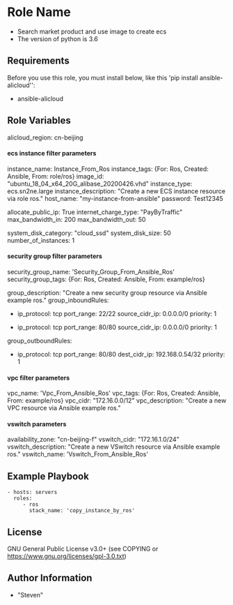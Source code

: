 Role Name
=========

- Search market product and use image to create ecs
- The version of python is 3.6

Requirements
------------

Before you use this role, you must install below, like this 'pip install ansible-alicloud'':
- ansible-alicloud

Role Variables
--------------
alicloud_region: cn-beijing

#### ecs instance filter parameters
instance_name: Instance_From_Ros
instance_tags: {For: Ros, Created: Ansible, From: role/ros}
image_id: "ubuntu_18_04_x64_20G_alibase_20200426.vhd"
instance_type: ecs.sn2ne.large
instance_description: "Create a new ECS instance resource via role ros."
host_name: "my-instance-from-ansible"
password: Test12345

allocate_public_ip: True
internet_charge_type: "PayByTraffic"
max_bandwidth_in: 200
max_bandwidth_out: 50

system_disk_category: "cloud_ssd"
system_disk_size: 50
number_of_instances: 1

#### security group filter parameters
security_group_name: 'Security_Group_From_Ansible_Ros'
security_group_tags: {For: Ros, Created: Ansible, From: example/ros}

group_description: "Create a new security group resource via Ansible example ros."
group_inboundRules:
  - ip_protocol: tcp
    port_range: 22/22
    source_cidr_ip: 0.0.0.0/0
    priority: 1

  - ip_protocol: tcp
    port_range: 80/80
    source_cidr_ip: 0.0.0.0/0
    priority: 1

group_outboundRules:
  - ip_protocol: tcp
    port_range: 80/80
    dest_cidr_ip: 192.168.0.54/32
    priority: 1

#### vpc filter parameters
vpc_name: 'Vpc_From_Ansible_Ros'
vpc_tags: {For: Ros, Created: Ansible, From: example/ros}
vpc_cidr: "172.16.0.0/12"
vpc_description: "Create a new VPC resource via Ansible example ros."

#### vswitch parameters
availability_zone: "cn-beijing-f"
vswitch_cidr: "172.16.1.0/24"
vswitch_description: "Create a new VSwitch resource via Ansible example ros."
vswitch_name: 'Vswitch_From_Ansible_Ros'


Example Playbook
----------------

    - hosts: servers
      roles:
         - ros
           stack_name: 'copy_instance_by_ros'
           
License
-------

GNU General Public License v3.0+ (see COPYING or https://www.gnu.org/licenses/gpl-3.0.txt)

Author Information
------------------
- "Steven"